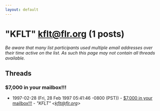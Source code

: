 ```yaml
---
layout: default
---
```


# "KFLT" <kflt@flr.org> (1 posts)

_Be aware that many list participants used multiple email addresses over their time active on the list. As such this page may not contain all threads available._

## Threads

### $7,000 in your mailbox!!!
+ 1997-02-28 (Fri, 28 Feb 1997 05:41:46 -0800 (PST)) - [$7,000 in your mailbox!!!](/archive/1997/02/ec21b338887cf25f9afa8c067b6dceb176d72da106a171672b1f38578ec9d1ae) - _"KFLT" \<kflt@flr.org\>_

